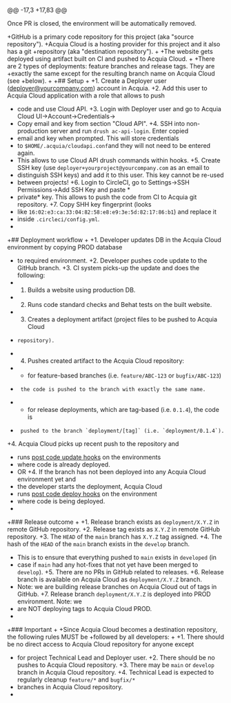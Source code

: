 @@ -17,3 +17,83 @@
 
 Once PR is closed, the environment will be automatically removed.
 
+GitHub is a primary code repository for this project (aka "source repository").
+Acquia Cloud is a hosting provider for this project and it also has a git
+repository (aka "destination repository").
+
+The website gets deployed using artifact built on CI and pushed to Acquia Cloud.
+
+There are 2 types of deployments: feature branches and release tags. They are
+exactly the same except for the resulting branch name on Acquia Cloud (see
+below).
+
+## Setup
+
+1. Create a Deployer user (deployer@yourcompany.com) account in Acquia.
+2. Add this user to Acquia Cloud application with a role that allows to push
+   code and use Cloud API.
+3. Login with Deployer user and go to Acquia Cloud UI->Account->Credentials->
+   Copy email and key from section "Cloud API".
+4. SSH into non-production server and run `drush ac-api-login`. Enter copied
+   email and key when prompted. This will store credentials
+   to `$HOME/.acquia/cloudapi.conf`and they will not need to be entered again.
+   This allows to use Cloud API drush commands within hooks.
+5. Create SSH key (use `deployer+yourproject@yourcompany.com` as an email to
+   distinguish SSH keys) and add it to this user. This key cannot be re-used
+   between projects!
+6. Login to CircleCI, go to Settings->SSH Permissions->Add SSH Key and paste *
+   private* key. This allows to push the code from CI to Acquia git repository.
+7. Copy SHH key fingerprint (looks
+   like `16:02:e3:ca:33:04:82:58:e8:e9:3e:5d:82:17:86:b1`) and replace it
+   inside `.circleci/config.yml`.
+
+## Deployment workflow
+
+1. Developer updates DB in the Acquia Cloud environment by copying PROD database
+   to required environment.
+2. Developer pushes code update to the GitHub branch.
+3. CI system picks-up the update and does the following:
+  1. Builds a website using production DB.
+  2. Runs code standard checks and Behat tests on the built website.
+  3. Creates a deployment artifact (project files to be pushed to Acquia Cloud
+     repository).
+  4. Pushes created artifact to the Acquia Cloud repository:
+    - for feature-based branches (i.e. `feature/ABC-123` or `bugfix/ABC-123`)
+      the code is pushed to the branch with exactly the same name.
+    - for release deployments, which are tag-based (i.e. `0.1.4`), the code is
+      pushed to the branch `deployment/[tag]` (i.e. `deployment/0.1.4`).
+4. Acquia Cloud picks up recent push to the repository and
+   runs [post code update hooks](hooks/dev/post-code-update) on the environments
+   where code is already deployed.
+   OR
+4. If the branch has not been deployed into any Acquia Cloud environment yet and
+   the developer starts the deployment, Acquia Cloud
+   runs [post code deploy hooks](hooks/dev/post-code-deploy) on the environment
+   where code is being deployed.
+
+### Release outcome
+
+1. Release branch exists as `deployment/X.Y.Z` in remote GitHub repository.
+2. Release tag exists as `X.Y.Z` in remote GitHub repository.
+3. The `HEAD` of the `main` branch has `X.Y.Z` tag assigned.
+4. The hash of the `HEAD` of the `main` branch exists in the `develop` branch.
+   This is to ensure that everything pushed to `main` exists in `developed` (in
+   case if `main` had any hot-fixes that not yet have been merged to `develop`).
+5. There are no PRs in GitHub related to releases.
+6. Release branch is available on Acquia Cloud as `deployment/X.Y.Z` branch.
+   Note: we are building release branches on Acquia Cloud out of tags in GitHub.
+7. Release branch `deployment/X.Y.Z` is deployed into PROD environment. Note: we
+   are NOT deploying tags to Acquia Cloud PROD.
+
+### Important
+
+Since Acquia Cloud becomes a destination repository, the following rules MUST be
+followed by all developers:
+
+1. There should be no direct access to Acquia Cloud repository for anyone except
+   for project Technical Lead and Deployer user.
+2. There should be no pushes to Acquia Cloud repository.
+3. There may be `main` or `develop` branch in Acquia Cloud repository.
+4. Technical Lead is expected to regularly cleanup `feature/*` and `bugfix/*`
+   branches in Acquia Cloud repository.
+

